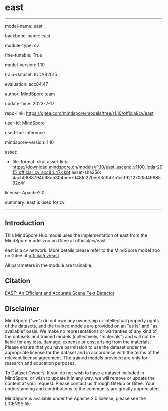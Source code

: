 # east

---

model-name: east

backbone-name: east

module-type: cv

fine-tunable: True

model-version: 1.10

train-dataset: ICDAR2015

evaluation: acc84.47

author: MindSpore team

update-time: 2023-2-17

repo-link: <https://gitee.com/mindspore/models/tree/r1.10/official/cv/east>

user-id: MindSpore

used-for: inference

mindspore-version: 1.10

asset:

-
    file-format: ckpt
    asset-link: <https://download.mindspore.cn/models/r1.10/east_ascend_v1100_icdar2015_official_cv_acc84.47.ckpt>
    asset-sha256: 4acb0688794b68d5304bee7d48fc22bee13c1b01b1ccf92127005f4998592c4f

license: Apache2.0

summary: east is used for cv

---

## Introduction

This MindSpore Hub model uses the implementation of east from the MindSpore model zoo on Gitee at official/cv/east.

east is a cv network. More details please refer to the MindSpore model zoo on Gitee at [official/cv/east](https://gitee.com/mindspore/models/blob/r1.10/official/cv/east/README.md).

All parameters in the module are trainable.

## Citation

[EAST: An Efficient and Accurate Scene Text Detector](https://arxiv.org/pdf/1704.03155.pdf)

## Disclaimer

MindSpore ("we") do not own any ownership or intellectual property rights of the datasets, and the trained models are provided on an "as is" and "as available" basis. We make no representations or warranties of any kind of the datasets and trained models (collectively, “materials”) and will not be liable for any loss, damage, expense or cost arising from the materials. Please ensure that you have permission to use the dataset under the appropriate license for the dataset and in accordance with the terms of the relevant license agreement. The trained models provided are only for research and education purposes.

To Dataset Owners: If you do not wish to have a dataset included in MindSpore, or wish to update it in any way, we will remove or update the content at your request. Please contact us through GitHub or Gitee. Your understanding and contributions to the community are greatly appreciated.

MindSpore is available under the Apache 2.0 license, please see the LICENSE file.
